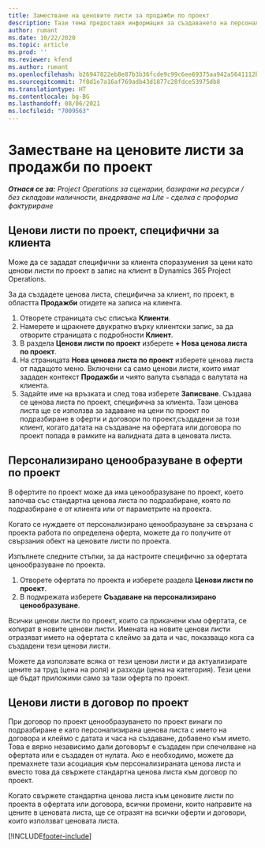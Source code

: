 ```yaml
---
title: Заместване на ценовите листи за продажби по проект
description: Тази тема предоставя информация за създаването на персонализирани ценови листи за продажби.
author: rumant
ms.date: 10/22/2020
ms.topic: article
ms.prod: ''
ms.reviewer: kfend
ms.author: rumant
ms.openlocfilehash: b26947822eb8e87b3b36fcde9c99c6ee69375aa942a5641112b9b1109dcaa26c
ms.sourcegitcommit: 7f8d1e7a16af769adb43d1877c28fdce53975db8
ms.translationtype: HT
ms.contentlocale: bg-BG
ms.lasthandoff: 08/06/2021
ms.locfileid: "7009563"
---
```

# <a name="override-project-sales-price-lists"></a>Заместване на ценовите листи за продажби по проект

_**Отнася се за:** Project Operations за сценарии, базирани на ресурси / без складови наличности, внедряване на Lite - сделка с проформа фактуриране_

## <a name="customer-specific-project-price-lists"></a>Ценови листи по проект, специфични за клиента

Може да се зададат специфични за клиента споразумения за цени като ценови листи по проект в запис на клиент в Dynamics 365 Project Operations.

За да създадете ценова листа, специфична за клиент, по проект, в областта **Продажби** отидете на записа на клиента.

1. Отворете страницата със списъка **Клиенти**.
2. Намерете и щракнете двукратно върху клиентски запис, за да отворите страницата с подробности **Клиент**.
3. В раздела **Ценови листи по проект** изберете **+ Нова ценова листа по проект**.
4. На страницата **Нова ценова листа по проект** изберете ценова листа от падащото меню. Включени са само ценови листи, които имат зададен контекст **Продажби** и чиято валута съвпада с валутата на клиента.
5. Задайте име на връзката и след това изберете **Записване**. Създава се ценова листа по проект, специфична за клиента. Тази ценова листа ще се използва за задаване на цени по проект по подразбиране в оферти и договори по проект,създадени за този клиент, когато датата на създаване на офертата или договора по проект попада в рамките на валидната дата в ценовата листа.

## <a name="custom-pricing-on-project-quotes"></a>Персонализирано ценообразуване в оферти по проект

В офертите по проект може да има ценообразуване по проект, което започва със стандартна ценова листа по подразбиране, която по подразбиране е от клиента или от параметрите на проекта.

Когато се нуждаете от персонализирано ценообразуване за свързана с проекта работа по определена оферта, можете да го получите от свързания обект на ценовите листи по проекта.

Изпълнете следните стъпки, за да настроите специфично за офертата ценообразуване по проекта.

1. Отворете офертата по проекта и изберете раздела **Ценови листи по проект**.
2. В подмрежата изберете **Създаване на персонализирано ценообразуване**.

Всички ценови листи по проект, които са прикачени към офертата, се копират в новите ценови листи. Имената на новите ценови листи отразяват името на офертата с клеймо за дата и час, показващо кога са създадени тези ценови листи.

Можете да използвате всяка от тези ценови листи и да актуализирате цените за труд (цена на роля) и разходи (цена на категория). Тези цени ще бъдат приложими само за тази оферта по проект.

## <a name="price-lists-on-a-project-contract"></a>Ценови листи в договор по проект

При договор по проект ценообразуването по проект винаги по подразбиране е като персонализирана ценова листа с името на договора и клеймо с датата и часа на създаване, добавено към името. Това е вярно независимо дали договорът е създаден при спечелване на офертата или е създаден от нулата. Ако е необходимо, можете да премахнете тази асоциация към персонализираната ценова листа и вместо това да свържете стандартна ценова листа към договор по проект.

Когато свържете стандартна ценова листа към ценовите листи по проекта в офертата или договора, всички промени, които направите на цените в ценовата листа, ще се отразят на всички оферти и договори, които използват ценовата листа.


[!INCLUDE[footer-include](../includes/footer-banner.md)]